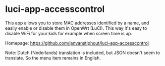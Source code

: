 # luci-app-accesscontrol

This app allows you to store MAC addresses identified by a name, and easily enable or disable them in OpenWrt (LuCI).
This way it's easy to disable WiFi for your kids for example when screen time is up.

Homepage: https://github.com/janvanstiphout/luci-app-accesscontrol

Note: Dutch (Nederlands) translation is included, but JSON doesn't seem to translate. So the menu item remains in English.